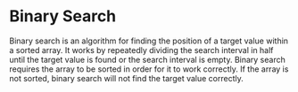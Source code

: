 # Binary Search 

Binary search is an algorithm for finding the position of a target value within a sorted array. It works by repeatedly dividing the search interval in half until the target value is found or the search interval is empty. 
Binary search requires the array to be sorted in order for it to work correctly. If the array is not sorted, binary search will not find the target value correctly.

